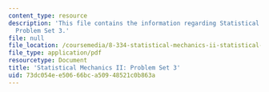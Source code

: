 ```yaml
---
content_type: resource
description: 'This file contains the information regarding Statistical Mechanics II:
  Problem Set 3.'
file: null
file_location: /coursemedia/8-334-statistical-mechanics-ii-statistical-physics-of-fields-spring-2014/73dc054ee50666bca50948521c0b863a_MIT8_334S14_pset3.pdf
file_type: application/pdf
resourcetype: Document
title: 'Statistical Mechanics II: Problem Set 3'
uid: 73dc054e-e506-66bc-a509-48521c0b863a
---
```

